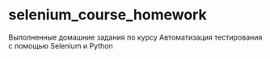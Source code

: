 # selenium_course_homework
Выполненные домашние задания по курсу Автоматизация тестирования с помощью Selenium и Python
